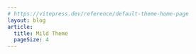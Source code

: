 ```yaml
---
# https://vitepress.dev/reference/default-theme-home-page
layout: blog
article:
  title: Mild Theme
  pageSize: 4
---
```

